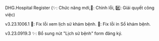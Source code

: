 DHG.Hospital Register
(✨: Chức năng mới,🐛: Chỉnh lỗi, #️⃣: Giải quyết công việc)

v3.23.1006.1
🐛: Fix lỗi xem lịch sử khám bệnh.
🐛: Fix lỗi in Sổ khám bệnh.

v3.23.0919.3
✨: Bổ sung nút "Lịch sử bệnh" form đăng ký.
